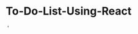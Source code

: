 # To-Do-List-Using-React

<img><a herf="https://github.com/AbhiGaikwad-7/To-Do-List-Using-React/blob/main/todolist.png" ></a></img>
'
